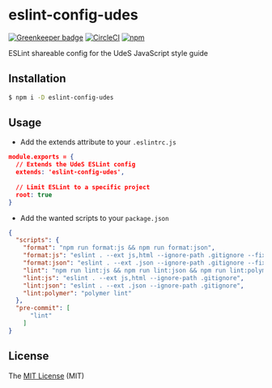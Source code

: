 # eslint-config-udes

[![Greenkeeper badge](https://badges.greenkeeper.io/UdeS-STI/eslint-config-udes.svg)](https://greenkeeper.io/)
[![CircleCI](https://circleci.com/gh/UdeS-STI/eslint-config-udes.svg?style=svg)](https://circleci.com/gh/UdeS-STI/eslint-config-udes)
[![npm](https://img.shields.io/npm/v/eslint-config-udes.svg?style=flat-square)](https://www.npmjs.com/package/eslint-config-udes)

ESLint shareable config for the UdeS JavaScript style guide

## Installation
```bash
$ npm i -D eslint-config-udes
```

## Usage
- Add the extends attribute to your `.eslintrc.js`
```json
module.exports = {
  // Extends the UdeS ESLint config
  extends: 'eslint-config-udes',
  
  // Limit ESLint to a specific project
  root: true
}
```
- Add the wanted scripts to your `package.json`
```json
{ 
  "scripts": {
    "format": "npm run format:js && npm run format:json",
    "format:js": "eslint . --ext js,html --ignore-path .gitignore --fix",
    "format:json": "eslint . --ext .json --ignore-path .gitignore --fix",
    "lint": "npm run lint:js && npm run lint:json && npm run lint:polymer",
    "lint:js": "eslint . --ext js,html --ignore-path .gitignore",
    "lint:json": "eslint . --ext .json --ignore-path .gitignore",
    "lint:polymer": "polymer lint"
  },
  "pre-commit": [
      "lint"
    ]
}
```

## License
The [MIT License][1] (MIT)

[1]: https://opensource.org/licenses/MIT
